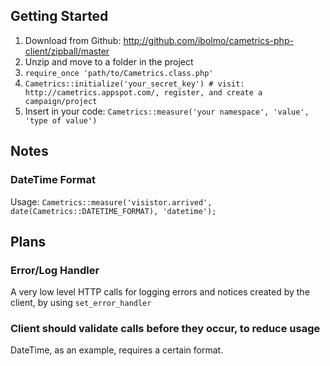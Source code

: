 Getting Started
---------------

 1. Download from Github: http://github.com/ibolmo/cametrics-php-client/zipball/master
 2. Unzip and move to a folder in the project
 3. `require_once 'path/to/Cametrics.class.php'`
 4. `Cametrics::initialize('your_secret_key') # visit: http://cametrics.appspot.com/, register, and create a campaign/project` 
 5. Insert in your code:
    `Cametrics::measure('your namespace', 'value', 'type of value')`
    
Notes
-----
### DateTime Format
Usage:
  `Cametrics::measure('visistor.arrived', date(Cametrics::DATETIME_FORMAT), 'datetime');`
    
Plans
-----
### Error/Log Handler
A very low level HTTP calls for logging errors and notices created by the client, by using `set_error_handler`

### Client should validate calls before they occur, to reduce usage
DateTime, as an example, requires a certain format.
